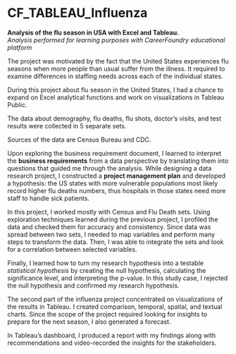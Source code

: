 # CF_TABLEAU_Influenza
**Analysis of the flu season in USA with Excel and Tableau.**<br>
_Analysis performed for learning purposes with CareerFoundry educational platform_

The project was motivated by the fact that the United States experiences flu seasons when more people than usual suffer from the illness. It required to examine differences in staffing needs across each of the individual states.

During this project about flu season in the United States, I had a chance to expand on Excel analytical functions and work on visualizations in Tableau Public.

The data about demography, flu deaths, flu shots, doctor’s visits, and test results were collected in 5 separate sets.

Sources of the data are Census Bureau and CDC.

Upon exploring the business requirement document, I learned to interpret the **business requirements** from a data perspective by translating them into questions that guided me through the analysis.
While designing a data research project, I constructed a **project management plan** and developed a hypothesis: the US states with more vulnerable populations most likely record higher flu deaths numbers, thus hospitals in those states need more staff to handle sick patients.

In this project, I worked mostly with Census and Flu Death sets. Using exploration techniques learned during the previous project, I profiled the data and checked them for accuracy and consistency. Since data was spread between two sets, I needed to map variables and perform many steps to transform the data. Then, I was able to integrate the sets and look for a correlation between selected variables. 

Finally, I learned how to turn my research hypothesis into a testable *statistical hypothesis* by creating the null hypothesis, calculating the significance level, and interpreting the p-value. In this study case, I rejected the null hypothesis and confirmed my research hypothesis.

The second part of the influenza project concentrated on visualizations of the results in Tableau. I created comparison, temporal, spatial, and textual charts. Since the scope of the project required looking for insights to prepare for the next season, I also generated a forecast. 

In Tableau’s dashboard, I produced a report with my findings along with recommendations and video-recorded the insights for the stakeholders.
